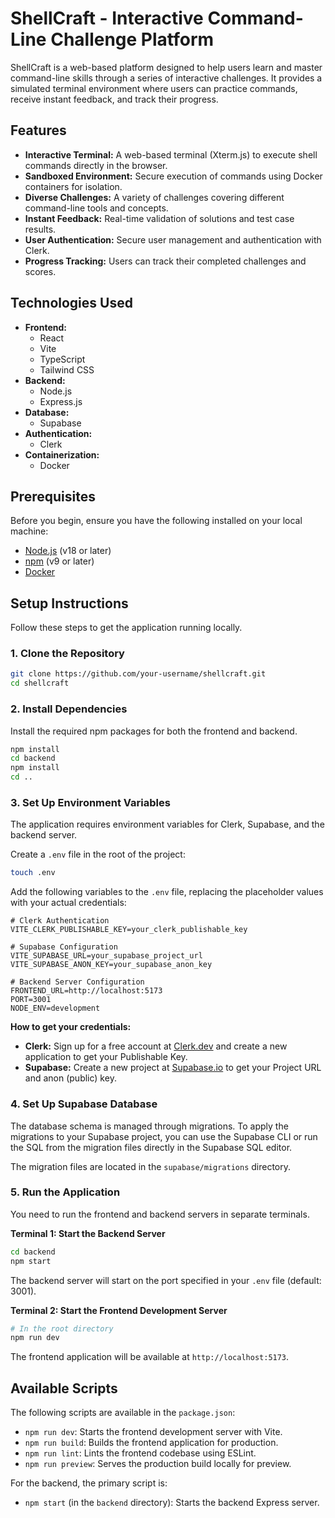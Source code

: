 # ShellCraft - Interactive Command-Line Challenge Platform

ShellCraft is a web-based platform designed to help users learn and master command-line skills through a series of interactive challenges. It provides a simulated terminal environment where users can practice commands, receive instant feedback, and track their progress.

## Features

- **Interactive Terminal:** A web-based terminal (Xterm.js) to execute shell commands directly in the browser.
- **Sandboxed Environment:** Secure execution of commands using Docker containers for isolation.
- **Diverse Challenges:** A variety of challenges covering different command-line tools and concepts.
- **Instant Feedback:** Real-time validation of solutions and test case results.
- **User Authentication:** Secure user management and authentication with Clerk.
- **Progress Tracking:** Users can track their completed challenges and scores.

## Technologies Used

- **Frontend:**
  - React
  - Vite
  - TypeScript
  - Tailwind CSS
- **Backend:**
  - Node.js
  - Express.js
- **Database:**
  - Supabase
- **Authentication:**
  - Clerk
- **Containerization:**
  - Docker

## Prerequisites

Before you begin, ensure you have the following installed on your local machine:

- [Node.js](https://nodejs.org/en/) (v18 or later)
- [npm](https://www.npmjs.com/) (v9 or later)
- [Docker](https://www.docker.com/products/docker-desktop/)

## Setup Instructions

Follow these steps to get the application running locally.

### 1. Clone the Repository

```bash
git clone https://github.com/your-username/shellcraft.git
cd shellcraft
```

### 2. Install Dependencies

Install the required npm packages for both the frontend and backend.

```bash
npm install
cd backend
npm install
cd ..
```

### 3. Set Up Environment Variables

The application requires environment variables for Clerk, Supabase, and the backend server.

Create a `.env` file in the root of the project:

```bash
touch .env
```

Add the following variables to the `.env` file, replacing the placeholder values with your actual credentials:

```env
# Clerk Authentication
VITE_CLERK_PUBLISHABLE_KEY=your_clerk_publishable_key

# Supabase Configuration
VITE_SUPABASE_URL=your_supabase_project_url
VITE_SUPABASE_ANON_KEY=your_supabase_anon_key

# Backend Server Configuration
FRONTEND_URL=http://localhost:5173
PORT=3001
NODE_ENV=development
```

**How to get your credentials:**

- **Clerk:** Sign up for a free account at [Clerk.dev](https://clerk.dev/) and create a new application to get your Publishable Key.
- **Supabase:** Create a new project at [Supabase.io](https://supabase.io/) to get your Project URL and anon (public) key.

### 4. Set Up Supabase Database

The database schema is managed through migrations. To apply the migrations to your Supabase project, you can use the Supabase CLI or run the SQL from the migration files directly in the Supabase SQL editor.

The migration files are located in the `supabase/migrations` directory.

### 5. Run the Application

You need to run the frontend and backend servers in separate terminals.

**Terminal 1: Start the Backend Server**

```bash
cd backend
npm start
```

The backend server will start on the port specified in your `.env` file (default: 3001).

**Terminal 2: Start the Frontend Development Server**

```bash
# In the root directory
npm run dev
```

The frontend application will be available at `http://localhost:5173`.

## Available Scripts

The following scripts are available in the `package.json`:

- `npm run dev`: Starts the frontend development server with Vite.
- `npm run build`: Builds the frontend application for production.
- `npm run lint`: Lints the frontend codebase using ESLint.
- `npm run preview`: Serves the production build locally for preview.

For the backend, the primary script is:

- `npm start` (in the `backend` directory): Starts the backend Express server.
